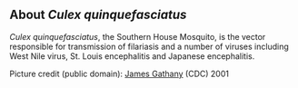 About *Culex quinquefasciatus*
------------------------------

*Culex quinquefasciatus*, the Southern House Mosquito, is the vector
responsible for transmission of filariasis and a number of viruses
including West Nile virus, St. Louis encephalitis and Japanese
encephalitis.

Picture credit (public domain): [James
Gathany](http://phil.cdc.gov/phil/details_linked.asp?pid=1769) (CDC)
2001
